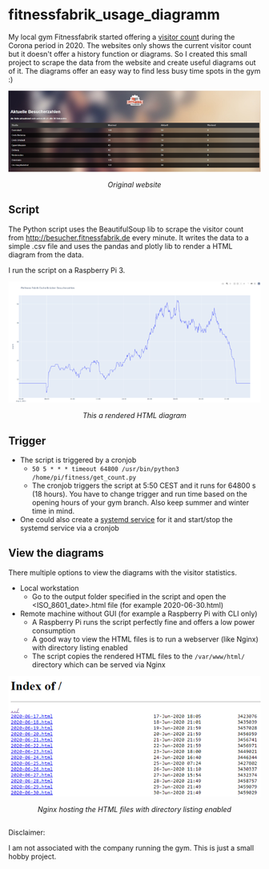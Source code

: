 # fitnessfabrik_usage_diagramm

My local gym Fitnessfabrik started offering a [visitor count](http://besucher.fitnessfabrik.de) during the Corona period in 2020. The websites only shows the current visitor count 
but it doesn't offer a history function or diagrams. So I created this small project to scrape the data from the website and create useful diagrams out of it. The diagrams offer an easy way to find less busy time spots in the gym :)

<p align="center">
  <img src="fitness_fabrik_visitor_count.png">
</p>
<p align="center">
     <em>Original website</em>
</p>

## Script

The Python script uses the BeautifulSoup lib to scrape the visitor count from http://besucher.fitnessfabrik.de every minute. It writes the data to a simple .csv file 
and uses the pandas and plotly lib to render a HTML diagram from the data.

I run the script on a Raspberry Pi 3.

<p align="center">
  <img src="sample_count.png">
</p>
<p align="center">
     <em>This a rendered HTML diagram</em>
</p>

## Trigger

* The script is triggered by a cronjob 
  * ```50 5 * * * timeout 64800 /usr/bin/python3 /home/pi/fitness/get_count.py```
  * The cronjob triggers the script at 5:50 CEST and it runs for 64800 s (18 hours). You have to change trigger and run time based on the opening hours of your gym branch.
    Also keep summer and winter time in mind. 
* One could also create a [systemd service](https://www.freedesktop.org/software/systemd/man/systemd.service.html) for it and start/stop the systemd service via a cronjob

##  View the diagrams

There multiple options to view the diagrams with the visitor statistics. 

* Local workstation
  * Go to the output folder specified in the script and open the <ISO_8601_date>.html file (for example 2020-06-30.html)  
* Remote machine without GUI (for example a Raspberry Pi with CLI only)
  * A Raspberry Pi runs the script perfectly fine and offers a low power consumption
  * A good way to view the HTML files is to run a webserver (like Nginx) with directory listing enabled
  * The script copies the rendered HTML files to the ```/var/www/html/``` directory which can be served via Nginx

<p align="center">
  <img src="nginx_dir_listing.png">
</p>
<p align="center">
     <em>Nginx hosting the HTML files with directory listing enabled</em>
</p>

## 

Disclaimer:

I am not associated with the company running the gym. This is just a small hobby project.